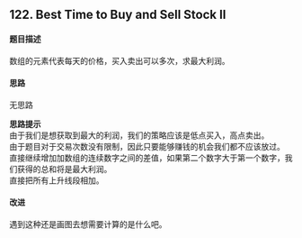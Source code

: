## 122. Best Time to Buy and Sell Stock II
#### 题目描述
数组的元素代表每天的价格，买入卖出可以多次，求最大利润。  

#### 思路
无思路  

**思路提示**  
由于我们是想获取到最大的利润，我们的策略应该是低点买入，高点卖出。  
由于题目对于交易次数没有限制，因此只要能够赚钱的机会我们都不应该放过。  
直接继续增加加数组的连续数字之间的差值，如果第二个数字大于第一个数字，我们获得的总和将是最大利润。  
直接把所有上升线段相加。  

#### 改进
遇到这种还是画图去想需要计算的是什么吧。  